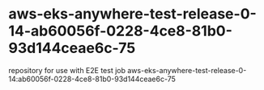 # aws-eks-anywhere-test-release-0-14-ab60056f-0228-4ce8-81b0-93d144ceae6c-75
repository for use with E2E test job aws-eks-anywhere-test-release-0-14:ab60056f-0228-4ce8-81b0-93d144ceae6c-75
